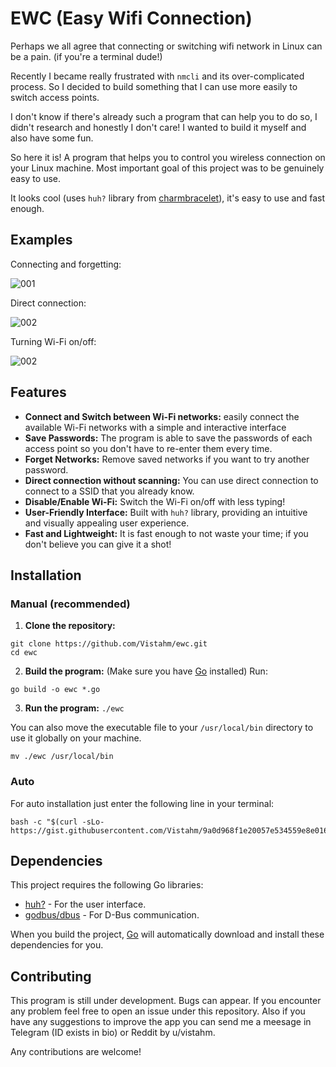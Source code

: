 # EWC (Easy Wifi Connection)

Perhaps we all agree that connecting or switching wifi network in Linux can be a pain. (if you're a terminal dude!)

Recently I became really frustrated with `nmcli` and its over-complicated process. So I decided to build something that I can use more easily to switch access points.

I don't know if there's already such a program that can help you to do so, I didn't research and honestly I don't care! I wanted to build it myself and also have some fun.

So here it is! A program that helps you to control you wireless connection on your Linux machine. Most important goal of this project was to be genuinely easy to use.

It looks cool (uses `huh?` library from [charmbracelet](https://github.com/charmbracelet)), it's easy to use and fast enough.

## Examples
Connecting and forgetting:

![001](https://github.com/user-attachments/assets/fbbbc235-333e-4aba-9e47-50f48b8db108)

Direct connection:

![002](https://github.com/user-attachments/assets/ac2e2aae-55ff-479a-946d-398aefdbbe2a)


Turning Wi-Fi on/off:

![002](https://github.com/user-attachments/assets/d7741139-8daf-42c9-970e-18ff198dca96)


## Features
- **Connect and Switch between Wi-Fi networks:** easily connect the available Wi-Fi networks with a simple and interactive interface
- **Save Passwords:** The program is able to save the passwords of each access point so you don't have to re-enter them every time.
- **Forget Networks:** Remove saved networks if you want to try another password.
- **Direct connection without scanning:** You can use direct connection to connect to a SSID that you already know.
- **Disable/Enable Wi-Fi:** Switch the Wi-Fi on/off with less typing!
- **User-Friendly Interface:** Built with `huh?` library, providing an intuitive and visually appealing user experience.
- **Fast and Lightweight:** It is fast enough to not waste your time; if you don't believe you can give it a shot!

## Installation
### Manual (recommended)

1. **Clone the repository:**
```
git clone https://github.com/Vistahm/ewc.git
cd ewc
```

2. **Build the program:**
 (Make sure you have [Go](https://go.dev/) installed) Run:
```
go build -o ewc *.go
```

3. **Run the program:**
 `./ewc`

 You can also move the executable file to your `/usr/local/bin` directory to use it globally on your machine.
```
mv ./ewc /usr/local/bin
```

### Auto

For auto installation just enter the following line in your terminal:
```
bash -c "$(curl -sLo- https://gist.githubusercontent.com/Vistahm/9a0d968f1e20057e534559e8e016adc6/raw/8766da4ffe7ef9c58733716319f865e69007a428/install.sh)"
```

## Dependencies

This project requires the following Go libraries:

- [huh?](https://github.com/charmbracelet/huh) - For the user interface.
- [godbus/dbus](https://github.com/godbus/dbus) - For D-Bus communication.

When you build the project, [Go](https://go.dev/) will automatically download and install these dependencies for you.

## Contributing
This program is still under development. Bugs can appear. If you encounter any problem feel free to open an issue under this repository.
Also if you have any suggestions to improve the app you can send me a meesage in Telegram (ID exists in bio) or Reddit by u/vistahm.

Any contributions are welcome!
